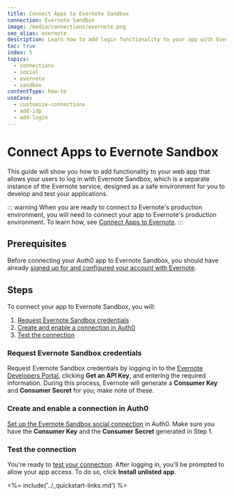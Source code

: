 ```yaml
---
title: Connect Apps to Evernote Sandbox
connection: Evernote Sandbox
image: /media/connections/evernote.png
seo_alias: evernote
description: Learn how to add login functionality to your app with Evernote Sandbox. You will need to generate keys, copy these into your Auth0 settings, and enable the connection.
toc: true
index: 5
topics:
  - connections
  - social
  - evernote
  - sandbox
contentType: how-to
useCase:
  - customize-connections
  - add-idp
  - add-login
---
```


# Connect Apps to Evernote Sandbox

This guide will show you how to add functionality to your web app that allows your users to log in with Evernote Sandbox, which is a separate instance of the Evernote service, designed as a safe environment for you to develop and test your applications.

::: warning
When you are ready to connect to Evernote's production environment, you will need to connect your app to Evernote's production environment. To learn how, see [Connect Apps to Evernote](/connections/social/evernote).
:::

## Prerequisites

Before connecting your Auth0 app to Evernote Sandbox, you should have already [signed up for and configured your account with Evernote](https://evernote.com/).

## Steps

To connect your app to Evernote Sandbox, you will:

1. [Request Evernote Sandbox credentials](#request-evernote-sandbox-credentials)
2. [Create and enable a connection in Auth0](#create-and-enable-a-connection-in-auth0)
3. [Test the connection](#test-the-connection)

### Request Evernote Sandbox credentials

Request Evernote Sandbox credentials by logging in to the [Evernote Developers Portal](http://dev.evernote.com), clicking **Get an API Key**, and entering the required information. During this process, Evernote will generate a **Consumer Key** and **Consumer Secret** for you; make note of these.

### Create and enable a connection in Auth0

[Set up the Evernote Sandbox social connection](/dashboard/guides/connections/set-up-connections-social) in Auth0. Make sure you have the **Consumer Key** and the **Consumer Secret** generated in Step 1.

### Test the connection

You're ready to [test your connection](/dashboard/guides/connections/test-connections-social). After logging in, you'll be prompted to allow your app access. To do so, click **Install unlisted app**.

<%= include('../_quickstart-links.md') %>